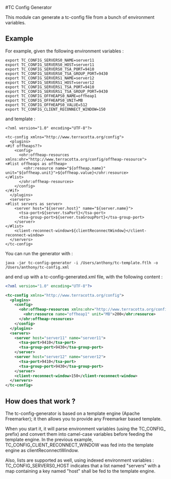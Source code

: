 #TC Config Generator

This module can generate a tc-config file from a bunch of environment variables.

## Example
For example, given the following environment variables :
```
export TC_CONFIG_SERVERS0_NAME=server11
export TC_CONFIG_SERVERS0_HOST=server11
export TC_CONFIG_SERVERS0_TSA_PORT=9410
export TC_CONFIG_SERVERS0_TSA_GROUP_PORT=9430
export TC_CONFIG_SERVERS1_NAME=server12
export TC_CONFIG_SERVERS1_HOST=server12
export TC_CONFIG_SERVERS1_TSA_PORT=9410
export TC_CONFIG_SERVERS1_TSA_GROUP_PORT=9430
export TC_CONFIG_OFFHEAPS0_NAME=offheap1
export TC_CONFIG_OFFHEAPS0_UNIT=MB
export TC_CONFIG_OFFHEAPS0_VALUE=512
export TC_CONFIG_CLIENT_RECONNECT_WINDOW=150
```

and template :
```
<?xml version="1.0" encoding="UTF-8"?>

<tc-config xmlns="http://www.terracotta.org/config">
  <plugins>
<#if offheaps??>
    <config>
      <ohr:offheap-resources xmlns:ohr="http://www.terracotta.org/config/offheap-resource">
<#list offheaps as offheap>
        <ohr:resource name="${offheap.name}" unit="${offheap.unit}">${offheap.value}</ohr:resource>
</#list>
      </ohr:offheap-resources>
    </config>
</#if>
  </plugins>
  <servers>
<#list servers as server>
    <server host="${server.host}" name="${server.name}">
      <tsa-port>${server.tsaPort}</tsa-port>
      <tsa-group-port>${server.tsaGroupPort}</tsa-group-port>
    </server>
</#list>
    <client-reconnect-window>${clientReconnectWindow}</client-reconnect-window>
  </servers>
</tc-config>
```

You can run the generator with :

```
java -jar tc-config-generator -i /Users/anthony/tc-template.ftlh -o /Users/anthony/tc-config.xml
```

and end up with a tc-config-generated.xml file, with the following content :

```xml
<?xml version="1.0" encoding="UTF-8"?>

<tc-config xmlns="http://www.terracotta.org/config">
  <plugins>
    <config>
      <ohr:offheap-resources xmlns:ohr="http://www.terracotta.org/config/offheap-resource">
        <ohr:resource name="offheap1" unit="MB">200</ohr:resource>
      </ohr:offheap-resources>
    </config>
  </plugins>
  <servers>
    <server host="server11" name="server11">
      <tsa-port>9410</tsa-port>
      <tsa-group-port>9430</tsa-group-port>
    </server>
    <server host="server12" name="server12">
      <tsa-port>9410</tsa-port>
      <tsa-group-port>9430</tsa-group-port>
    </server>
    <client-reconnect-window>150</client-reconnect-window>
  </servers>
</tc-config>
```

## How does that work ?

The tc-config-generator is based on a template engine (Apache Freemarker); it then allows you to provide any Freemarker based template.

When you start it, it will parse environment variables (using the TC_CONFIG_ prefix) and convert them into camel-case variables before feeding the template engine.
In the previous example, TC_CONFIG_CLIENT_RECONNECT_WINDOW was fed into the template engine as clientReconnectWindow.

Also, lists are supported as well, using indexed environment variables : TC_CONFIG_SERVERS0_HOST indicates that a list named "servers" with a map containing a key named "host" shall be fed to the template engine.